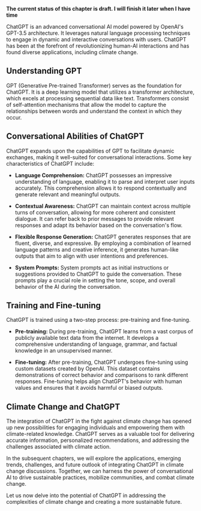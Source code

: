 **The current status of this chapter is draft. I will finish it later when I have time**

ChatGPT is an advanced conversational AI model powered by OpenAI's GPT-3.5 architecture. It leverages natural language processing techniques to engage in dynamic and interactive conversations with users. ChatGPT has been at the forefront of revolutionizing human-AI interactions and has found diverse applications, including climate change.

Understanding GPT
-----------------

GPT (Generative Pre-trained Transformer) serves as the foundation for ChatGPT. It is a deep learning model that utilizes a transformer architecture, which excels at processing sequential data like text. Transformers consist of self-attention mechanisms that allow the model to capture the relationships between words and understand the context in which they occur.

Conversational Abilities of ChatGPT
-----------------------------------

ChatGPT expands upon the capabilities of GPT to facilitate dynamic exchanges, making it well-suited for conversational interactions. Some key characteristics of ChatGPT include:

* **Language Comprehension:** ChatGPT possesses an impressive understanding of language, enabling it to parse and interpret user inputs accurately. This comprehension allows it to respond contextually and generate relevant and meaningful outputs.

* **Contextual Awareness:** ChatGPT can maintain context across multiple turns of conversation, allowing for more coherent and consistent dialogue. It can refer back to prior messages to provide relevant responses and adapt its behavior based on the conversation's flow.

* **Flexible Response Generation:** ChatGPT generates responses that are fluent, diverse, and expressive. By employing a combination of learned language patterns and creative inference, it generates human-like outputs that aim to align with user intentions and preferences.

* **System Prompts:** System prompts act as initial instructions or suggestions provided to ChatGPT to guide the conversation. These prompts play a crucial role in setting the tone, scope, and overall behavior of the AI during the conversation.

Training and Fine-tuning
------------------------

ChatGPT is trained using a two-step process: pre-training and fine-tuning.

* **Pre-training:** During pre-training, ChatGPT learns from a vast corpus of publicly available text data from the internet. It develops a comprehensive understanding of language, grammar, and factual knowledge in an unsupervised manner.

* **Fine-tuning:** After pre-training, ChatGPT undergoes fine-tuning using custom datasets created by OpenAI. This dataset contains demonstrations of correct behavior and comparisons to rank different responses. Fine-tuning helps align ChatGPT's behavior with human values and ensures that it avoids harmful or biased outputs.

Climate Change and ChatGPT
--------------------------

The integration of ChatGPT in the fight against climate change has opened up new possibilities for engaging individuals and empowering them with climate-related knowledge. ChatGPT serves as a valuable tool for delivering accurate information, personalized recommendations, and addressing the challenges associated with climate action.

In the subsequent chapters, we will explore the applications, emerging trends, challenges, and future outlook of integrating ChatGPT in climate change discussions. Together, we can harness the power of conversational AI to drive sustainable practices, mobilize communities, and combat climate change.

Let us now delve into the potential of ChatGPT in addressing the complexities of climate change and creating a more sustainable future.
